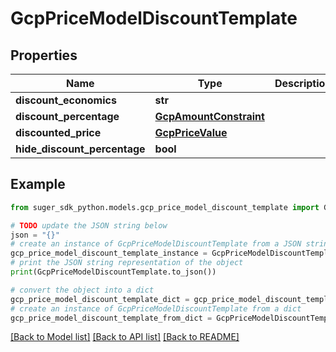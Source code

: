 # GcpPriceModelDiscountTemplate


## Properties

Name | Type | Description | Notes
------------ | ------------- | ------------- | -------------
**discount_economics** | **str** |  | [optional] 
**discount_percentage** | [**GcpAmountConstraint**](GcpAmountConstraint.md) |  | [optional] 
**discounted_price** | [**GcpPriceValue**](GcpPriceValue.md) |  | [optional] 
**hide_discount_percentage** | **bool** |  | [optional] 

## Example

```python
from suger_sdk_python.models.gcp_price_model_discount_template import GcpPriceModelDiscountTemplate

# TODO update the JSON string below
json = "{}"
# create an instance of GcpPriceModelDiscountTemplate from a JSON string
gcp_price_model_discount_template_instance = GcpPriceModelDiscountTemplate.from_json(json)
# print the JSON string representation of the object
print(GcpPriceModelDiscountTemplate.to_json())

# convert the object into a dict
gcp_price_model_discount_template_dict = gcp_price_model_discount_template_instance.to_dict()
# create an instance of GcpPriceModelDiscountTemplate from a dict
gcp_price_model_discount_template_from_dict = GcpPriceModelDiscountTemplate.from_dict(gcp_price_model_discount_template_dict)
```
[[Back to Model list]](../README.md#documentation-for-models) [[Back to API list]](../README.md#documentation-for-api-endpoints) [[Back to README]](../README.md)


